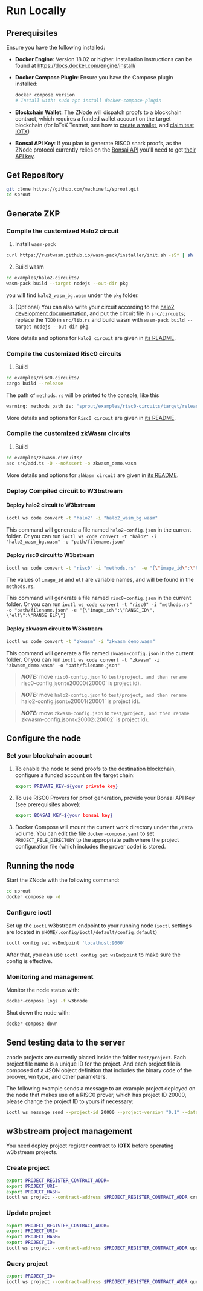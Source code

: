 # Run Locally

## Prerequisites

Ensure you have the following installed:

- **Docker Engine**: Version 18.02 or higher. Installation instructions can be found at https://docs.docker.com/engine/install/

- **Docker Compose Plugin**: Ensure you have the Compose plugin installed:

  ```bash
  docker compose version
  # Install with: sudo apt install docker-compose-plugin
  ```

- **Blockchain Wallet**: The ZNode will dispatch proofs to a blockchain contract, which requires a funded wallet account on the target blockchain (for IoTeX Testnet, see how to [create a wallet](https://docs.iotex.io/the-iotex-stack/wallets/metamask), and [claim test IOTX](https://docs.iotex.io/the-iotex-stack/iotx-faucets/testnet-tokens#the-iotex-developer-portal))

- **Bonsai API Key**: If you plan to generate RISC0 snark proofs, as the ZNode protocol currently relies on the [Bonsai API](https://dev.risczero.com/api/bonsai/) you'll need to get [their API key](https://docs.google.com/forms/d/e/1FAIpQLSf9mu18V65862GS4PLYd7tFTEKrl90J5GTyzw_d14ASxrruFQ/viewform).

## Get Repository
```bash
git clone https://github.com/machinefi/sprout.git
cd sprout
```

## Generate ZKP

### Compile the customized Halo2 circuit

1. Install `wasm-pack`
```bash
curl https://rustwasm.github.io/wasm-pack/installer/init.sh -sSf | sh
```

2. Build wasm

```bash
cd examples/halo2-circuits/
wasm-pack build --target nodejs --out-dir pkg
```

you will find `halo2_wasm_bg.wasm` under the `pkg` folder.

3. (Optional) You can also write your circuit according to the [halo2 development documentation](https://zcash.github.io/halo2/user/simple-example.html), and put the circuit file in `src/circuits`; replace the `TODO` in `src/lib.rs` and build wasm with `wasm-pack build --target nodejs --out-dir pkg`.

More details and options for `Halo2 circuit` are given in [its README](./examples/halo2-circuits/README.md).

### Compile the customized Risc0 circuits

1. Build

```bash
cd examples/risc0-circuits/
cargo build --release
```

The path of `methods.rs` will be printed to the console, like this  

```bash
warning: methods_path is: "sprout/examples/risc0-circuits/target/release/build/risc0-circuits-5efc4ff59af940ab/out/methods.rs"
```

More details and options for `Risc0 circuit` are given in [its README](./examples/risc0-circuits/README.md).

### Compile the customized zkWasm circuits

1. Build

```bash
cd examples/zkwasm-circuits/
asc src/add.ts -O --noAssert -o zkwasm_demo.wasm
```

More details and options for `zkWasm circuit` are given in [its README](./examples/zkwasm-circuits/README.md).


### Deploy Compiled circuit to W3bstream

#### Deploy halo2 circuit to W3bstream

```bash
ioctl ws code convert -t "halo2" -i "halo2_wasm_bg.wasm"
```

This command will generate a file named `halo2-config.json` in the current folder.
Or you can run `ioctl ws code convert -t "halo2" -i "halo2_wasm_bg.wasm" -o "path/filename.json"`

#### Deploy risc0 circuit to W3bstream

```bash
ioctl ws code convert -t "risc0" -i "methods.rs"  -e "{\"image_id\":\"RANGE_ID\", \"elf\":\"RANGE_ELF\"}"
```
The values of `image_id` and `elf` are variable names, and will be found in the `methods.rs`.

This command will generate a file named `risc0-config.json` in the current folder.
Or you can run `ioctl ws code convert -t "risc0" -i "methods.rs" -o "path/filename.json" -e "{\"image_id\":\"RANGE_ID\", \"elf\":\"RANGE_ELF\"}`

#### Deploy zkwasm circuit to W3bstream

```bash
ioctl ws code convert -t "zkwasm" -i "zkwasm_demo.wasm"
```

This command will generate a file named `zkwasm-config.json` in the current folder.
Or you can run `ioctl ws code convert -t "zkwasm" -i "zkwasm_demo.wasm" -o "path/filename.json"`


> **_NOTE:_**
> move `risc0-config.json` to `test/project, and then rename `risc0-config.json` to `20000`(`20000` is project id).  

> **_NOTE:_**
> move `halo2-config.json` to `test/project, and then rename `halo2-config.json` to `20001`(`20001` is project id).

> **_NOTE:_**
> move `zkwasm-config.json` to `test/project, and then rename `zkwasm-config.json` to `20002`(`20002` is project id).

## Configure the node

### Set your blockchain account

1. To enable the node to send proofs to the destination blockchain, configure a funded account on the target chain:

    ```bash
    export PRIVATE_KEY=${your private key}
    ```

2. To use RISC0 Provers for proof generation, provide your Bonsai API Key (see prerequisites above):

    ```bash
    export BONSAI_KEY=${your bonsai key}
    ```

3. Docker Compose will mount the current work directory under the `/data` volume. You can edit the file `docker-compose.yaml` to set `PROJECT_FILE_DIRECTORY` tp the appropriate path where the project configuration file (which includes the prover code) is stored.

## Running the node

Start the ZNode with the following command:

```bash
cd sprout
docker compose up -d
```
### Configure ioctl

Set up the `ioctl` w3bstream endpoint to your running node (`ioctl` settings are located in `$HOME/.config/ioctl/default/config.default`)

```bash
ioctl config set wsEndpoint 'localhost:9000'
```

After that, you can use ```ioctl config get wsEndpoint``` to make sure the config is effective.

### Monitoring and management

Monitor the node status with:

```bash
docker-compose logs -f w3bnode
```

Shut down the node with:

```bash
docker-compose down
```

## Send testing data to the server

znode projects are currently placed inside the folder `test/project`. Each project file name is a unique ID for the project. And each project file is composed of a JSON object definition that includes the binary code of the proover, vm type, and other parameters.

The following example sends a message to an example project deployed on the node that makes use of a RISC0 prover, which has project ID 20000, please change the project ID to yours if necessary:

```bash
ioctl ws message send --project-id 20000 --project-version "0.1" --data "{\"private_input\":\"14\", \"public_input\":\"3,34\", \"receipt_type\":\"Snark\"}"
```

## w3bstream project management

You need deploy project register contract to **IOTX** before operating w3bstream projects.

### Create project

```sh
export PROJECT_REGISTER_CONTRACT_ADDR=
export PROJECT_URI=
export PROJECT_HASH=
ioctl ws project --contract-address $PROJECT_REGISTER_CONTRACT_ADDR create --project-uri $PROJECT_URI --project-hash $PROJECT_HASH ## the project id will be retrieved. 
```

### Update project

```sh
export PROJECT_REGISTER_CONTRACT_ADDR=
export PROJECT_URI=
export PROJECT_HASH=
export PROJECT_ID=
ioctl ws project --contract-address $PROJECT_REGISTER_CONTRACT_ADDR update --project-id $PROJECT_ID --project-uri $PROJECT_URI --project-hash $PROJECT_HASH
```

### Query project

```sh
export PROJECT_ID=
ioctl ws project --contract-address $PROJECT_REGISTER_CONTRACT_ADDR query --project-id $PROJECT_ID
```
